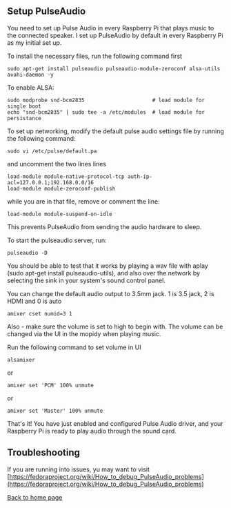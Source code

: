 ## Setup PulseAudio

You need to set up Pulse Audio in every Raspberry Pi that plays music to the connected speaker. I set up PulseAudio by default in every Raspberry Pi as my initial set up.

To install the necessary files, run the following command first
```
sudo apt-get install pulseaudio pulseaudio-module-zeroconf alsa-utils avahi-daemon -y
```

To enable ALSA:
```
sudo modprobe snd-bcm2835                      # load module for single boot
echo "snd-bcm2835" | sudo tee -a /etc/modules  # load module for persistance
```

To set up networking, modify the default pulse audio settings file by running the following command:

```
sudo vi /etc/pulse/default.pa
```

and uncomment the two lines lines

```
load-module module-native-protocol-tcp auth-ip-acl=127.0.0.1;192.168.0.0/16
load-module module-zeroconf-publish
```
while you are in that file, remove or comment the line:
```
load-module module-suspend-on-idle
```
This prevents PulseAudio from sending the audio hardware to sleep.

To start the pulseaudio server, run:
```
pulseaudio -D
```

You should be able to test that it works by playing a wav file with aplay (sudo apt-get install pulseaudio-utils), and also over the network by selecting the sink in your system's sound control panel.

You can change the default audio output to 3.5mm jack. 1 is 3.5 jack, 2 is HDMI and 0 is auto
```
amixer cset numid=3 1
```

Also - make sure the volume is set to high to begin with. The volume can be changed via the UI in the mopidy when playing music.

Run the following command to set volume in UI
```
alsamixer
```
or 

```
amixer set 'PCM' 100% unmute
```

or

```
amixer set 'Master' 100% unmute
```

That's it! You have just enabled and configured Pulse Audio driver, and your Raspberry Pi is ready to play audio through the sound card.

## Troubleshooting

If you are running into issues, yu may want to visit [https://fedoraproject.org/wiki/How_to_debug_PulseAudio_problems](https://fedoraproject.org/wiki/How_to_debug_PulseAudio_problems)

[Back to home page](README.md)
